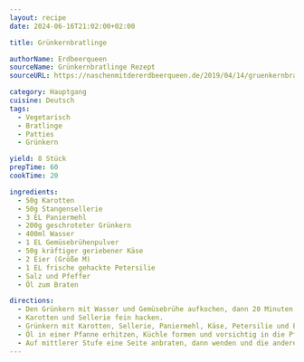 ```yaml
---
layout: recipe
date: 2024-06-16T21:02:00+02:00

title: Grünkernbratlinge

authorName: Erdbeerqueen
sourceName: Grünkernbratlinge Rezept
sourceURL: https://naschenmitdererdbeerqueen.de/2019/04/14/gruenkernbratlinge-rezept/

category: Hauptgang
cuisine: Deutsch
tags:
  - Vegetarisch
  - Bratlinge
  - Patties
  - Grünkern

yield: 8 Stück
prepTime: 60
cookTime: 20

ingredients:
  - 50g Karotten
  - 50g Stangensellerie
  - 3 EL Paniermehl
  - 200g geschroteter Grünkern
  - 400ml Wasser
  - 1 EL Gemüsebrühenpulver
  - 50g kräftiger geriebener Käse
  - 2 Eier (Größe M)
  - 1 EL frische gehackte Petersilie
  - Salz und Pfeffer
  - Öl zum Braten

directions:
  - Den Grünkern mit Wasser und Gemüsebrühe aufkochen, dann 20 Minuten quellen lassen und abkühlen lassen.
  - Karotten und Sellerie fein hacken.
  - Grünkern mit Karotten, Sellerie, Paniermehl, Käse, Petersilie und Eiern mischen. Mit Salz und Pfeffer abschmecken.
  - Öl in einer Pfanne erhitzen, Küchle formen und vorsichtig in die Pfanne geben.
  - Auf mittlerer Stufe eine Seite anbraten, dann wenden und die andere Seite knusprig braten.
---
```

